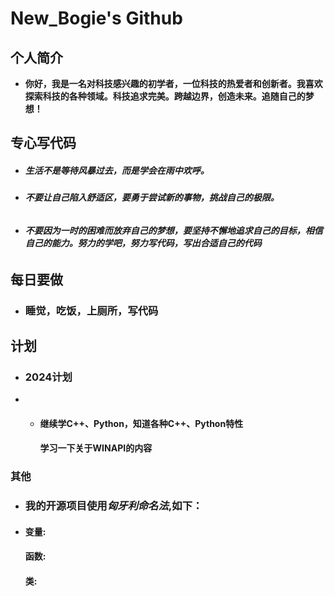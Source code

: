 # **New_Bogie's Github**

## **个人简介**

- **你好，我是一名对科技感兴趣的初学者，一位科技的热爱者和创新者。我喜欢探索科技的各种领域。科技追求完美。跨越边界，创造未来。追随自己的梦想！**

## **专心写代码**

- ##### **生活不是等待风暴过去，而是学会在雨中欢呼。**
- ###### **不要让自己陷入舒适区，要勇于尝试新的事物，挑战自己的极限。**
- ###### **不要因为一时的困难而放弃自己的梦想，要坚持不懈地追求自己的目标，相信自己的能力。努力的学吧，努力写代码，写出合适自己的代码**

## **每日要做**

- ### **睡觉，吃饭，上厕所，写代码**

## **计划**

- ### **2024计划**
- - #### **继续学C++、Python，知道各种C++、Python特性**
    
    #### **学习一下关于WINAPI的内容**

### **其他**

- ### **我的开源项目使用*匈牙利命名法*,如下：**
- #### **变量:**
  
  
  #### **函数:**
  
  
  #### **类:**


